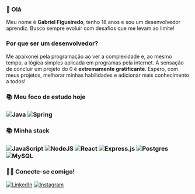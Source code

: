 <h3> 👋 Olá </h3> 
<p>Meu nome é <strong>Gabriel Figueiredo</strong>, tenho 18 anos e sou um desenvolvedor aprendiz. Busco sempre evoluir com desafios que me levam ao limite! </p>

<h3> Por que ser um desenvolvedor? </h3>
<p> Me apaixonei pela programação ao ver a complexidade e, ao mesmo tempo, a lógica simples aplicada em programas pela internet. A sensação de concluir um projeto do 0 é <strong>extremamente gratificante</strong>. Espero, com meus projetos, melhorar minhas habilidades e adicionar mais conhecimento a todos! </p>

<h3> 📚 Meu foco de estudo hoje <h3>

![Java](https://img.shields.io/badge/java-%23ED8B00.svg?style=for-the-badge&logo=openjdk&logoColor=white) ![Spring](https://img.shields.io/badge/spring-%236DB33F.svg?style=for-the-badge&logo=spring&logoColor=white)

<h3> 📚 Minha stack <h3>
  
![JavaScript](https://img.shields.io/badge/JavaScript-F7DF1E?style=for-the-badge&logo=javascript&logoColor=black) ![NodeJS](https://img.shields.io/badge/node.js-6DA55F?style=for-the-badge&logo=node.js&logoColor=white) ![React](https://img.shields.io/badge/react-%2320232a.svg?style=for-the-badge&logo=react&logoColor=%2361DAFB) ![Express.js](https://img.shields.io/badge/express.js-%23404d59.svg?style=for-the-badge&logo=express&logoColor=%2361DAFB) ![Postgres](https://img.shields.io/badge/postgres-%23316192.svg?style=for-the-badge&logo=postgresql&logoColor=white) ![MySQL](https://img.shields.io/badge/mysql-4479A1.svg?style=for-the-badge&logo=mysql&logoColor=white)
  
<h3> 💫🚀 Conecte-se comigo! </h3>

[![LinkedIn](https://img.shields.io/badge/LinkedIn-0077B5?style=for-the-badge&logo=linkedin&logoColor=white)](https://www.linkedin.com/in/gabrielfigueiredodeandrade/) [![Instagram](https://img.shields.io/badge/-Instagram-%23E4405F?style=for-the-badge&logo=instagram&logoColor=white)](https://www.instagram.com/fagabriiel/)

